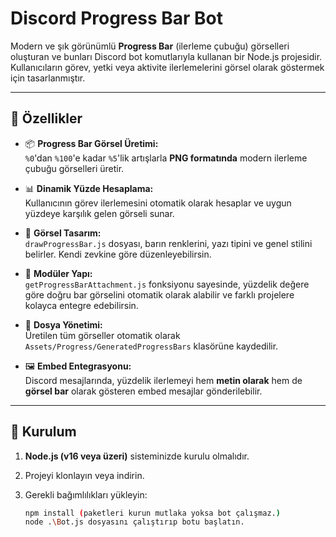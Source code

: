 # Discord Progress Bar Bot

Modern ve şık görünümlü **Progress Bar** (ilerleme çubuğu) görselleri oluşturan ve bunları Discord bot komutlarıyla kullanan bir Node.js projesidir. Kullanıcıların görev, yetki veya aktivite ilerlemelerini görsel olarak göstermek için tasarlanmıştır.

---

## 🚀 Özellikler

- 📦 **Progress Bar Görsel Üretimi:**  
  `%0`'dan `%100`'e kadar `%5`'lik artışlarla **PNG formatında** modern ilerleme çubuğu görselleri üretir.

- 📊 **Dinamik Yüzde Hesaplama:**  
  Kullanıcının görev ilerlemesini otomatik olarak hesaplar ve uygun yüzdeye karşılık gelen görseli sunar.

- 🎨 **Görsel Tasarım:**  
  `drawProgressBar.js` dosyası, barın renklerini, yazı tipini ve genel stilini belirler. Kendi zevkine göre düzenleyebilirsin.

- 🧩 **Modüler Yapı:**  
  `getProgressBarAttachment.js` fonksiyonu sayesinde, yüzdelik değere göre doğru bar görselini otomatik olarak alabilir ve farklı projelere kolayca entegre edebilirsin.

- 📁 **Dosya Yönetimi:**  
  Üretilen tüm görseller otomatik olarak  
  `Assets/Progress/GeneratedProgressBars` klasörüne kaydedilir.

- 🖼️ **Embed Entegrasyonu:**  
  Discord mesajlarında, yüzdelik ilerlemeyi hem **metin olarak** hem de **görsel bar** olarak gösteren embed mesajlar gönderilebilir.

---

## 🔧 Kurulum

1. **Node.js (v16 veya üzeri)** sisteminizde kurulu olmalıdır.

2. Projeyi klonlayın veya indirin.

3. Gerekli bağımlılıkları yükleyin:

   ```bash
   npm install (paketleri kurun mutlaka yoksa bot çalışmaz.)
   node .\Bot.js dosyasını çalıştırıp botu başlatın.
